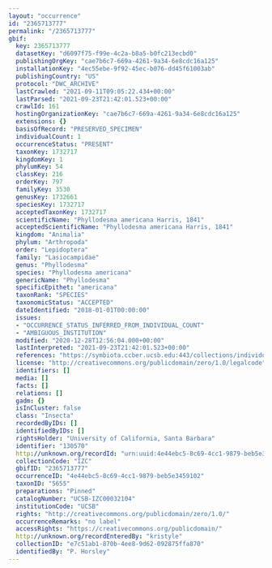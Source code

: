 ```yaml
---
layout: "occurrence"
id: "2365713777"
permalink: "/2365713777"
gbif:
  key: 2365713777
  datasetKey: "d6097f75-f99e-4c2a-b8a5-b0fc213ecbd0"
  publishingOrgKey: "cae7b6c7-669a-4261-9a34-6e8cdc16a125"
  installationKey: "4ec55ebe-9f92-45ec-b076-dd45f61003ab"
  publishingCountry: "US"
  protocol: "DWC_ARCHIVE"
  lastCrawled: "2021-09-11T09:05:22.434+00:00"
  lastParsed: "2021-09-23T21:42:01.523+00:00"
  crawlId: 161
  hostingOrganizationKey: "cae7b6c7-669a-4261-9a34-6e8cdc16a125"
  extensions: {}
  basisOfRecord: "PRESERVED_SPECIMEN"
  individualCount: 1
  occurrenceStatus: "PRESENT"
  taxonKey: 1732717
  kingdomKey: 1
  phylumKey: 54
  classKey: 216
  orderKey: 797
  familyKey: 3530
  genusKey: 1732661
  speciesKey: 1732717
  acceptedTaxonKey: 1732717
  scientificName: "Phyllodesma americana Harris, 1841"
  acceptedScientificName: "Phyllodesma americana Harris, 1841"
  kingdom: "Animalia"
  phylum: "Arthropoda"
  order: "Lepidoptera"
  family: "Lasiocampidae"
  genus: "Phyllodesma"
  species: "Phyllodesma americana"
  genericName: "Phyllodesma"
  specificEpithet: "americana"
  taxonRank: "SPECIES"
  taxonomicStatus: "ACCEPTED"
  dateIdentified: "2018-01-01T00:00:00"
  issues:
  - "OCCURRENCE_STATUS_INFERRED_FROM_INDIVIDUAL_COUNT"
  - "AMBIGUOUS_INSTITUTION"
  modified: "2020-12-28T12:56:04.000+00:00"
  lastInterpreted: "2021-09-23T21:42:01.523+00:00"
  references: "https://symbiota.ccber.ucsb.edu:443/collections/individual/index.php?occid=130570"
  license: "http://creativecommons.org/publicdomain/zero/1.0/legalcode"
  identifiers: []
  media: []
  facts: []
  relations: []
  gadm: {}
  isInCluster: false
  class: "Insecta"
  recordedByIDs: []
  identifiedByIDs: []
  rightsHolder: "University of California, Santa Barbara"
  identifier: "130570"
  http://unknown.org/recordId: "urn:uuid:4e44ebc5-8c69-4cc1-9879-beb5e3459102"
  collectionCode: "IZC"
  gbifID: "2365713777"
  occurrenceID: "4e44ebc5-8c69-4cc1-9879-beb5e3459102"
  taxonID: "5655"
  preparations: "Pinned"
  catalogNumber: "UCSB-IZC00032104"
  institutionCode: "UCSB"
  rights: "http://creativecommons.org/publicdomain/zero/1.0/"
  occurrenceRemarks: "no label"
  accessRights: "https://creativecommons.org/publicdomain/"
  http://unknown.org/recordEnteredBy: "kristyle"
  collectionID: "e7c51ab1-870b-4ee8-9d62-092875ffa870"
  identifiedBy: "P. Horsley"
---
```

